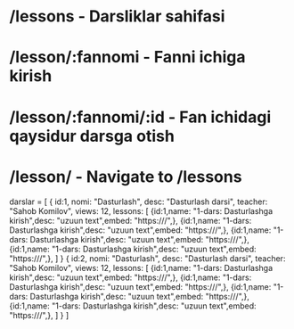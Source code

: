 # /lessons - Darsliklar sahifasi
# /lesson/:fannomi - Fanni ichiga kirish
# /lesson/:fannomi/:id - Fan ichidagi qaysidur darsga otish
# /lesson/ - Navigate to /lessons

darslar = [
    {
        id:1,
        nomi: "Dasturlash",
        desc: "Dasturlash darsi",
        teacher: "Sahob Komilov",
        views: 12,
        lessons: [
            {id:1,name: "1-dars: Dasturlashga kirish",desc: "uzuun text",embed: "https:///",},
            {id:1,name: "1-dars: Dasturlashga kirish",desc: "uzuun text",embed: "https:///",},
            {id:1,name: "1-dars: Dasturlashga kirish",desc: "uzuun text",embed: "https:///",},
            {id:1,name: "1-dars: Dasturlashga kirish",desc: "uzuun text",embed: "https:///",},
        ]
    }
    {
        id:2,
        nomi: "Dasturlash",
        desc: "Dasturlash darsi",
        teacher: "Sahob Komilov",
        views: 12,
        lessons: [
            {id:1,name: "1-dars: Dasturlashga kirish",desc: "uzuun text",embed: "https:///",},
            {id:1,name: "1-dars: Dasturlashga kirish",desc: "uzuun text",embed: "https:///",},
            {id:1,name: "1-dars: Dasturlashga kirish",desc: "uzuun text",embed: "https:///",},
            {id:1,name: "1-dars: Dasturlashga kirish",desc: "uzuun text",embed: "https:///",},
        ]
    }
]